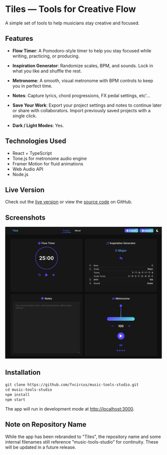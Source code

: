 # Tiles — Tools for Creative Flow

A simple set of tools to help musicians stay creative and focused.

## Features

- **Flow Timer**: A Pomodoro-style timer to help you stay focused while writing, practicing, or producing.

- **Inspiration Generator**: Randomize scales, BPM, and sounds. Lock in what you like and shuffle the rest.

- **Metronome**: A smooth, visual metronome with BPM controls to keep you in perfect time.

- **Notes**: Capture lyrics, chord progressions, FX pedal settings, etc'...

- **Save Your Work**: Export your project settings and notes to continue later or share with collaborators. Import previously saved projects with a single click.

- **Dark / Light Modes**: Yes.

## Technologies Used

- React + TypeScript
- Tone.js for metronome audio engine
- Framer Motion for fluid animations 
- Web Audio API
- Node.js

## Live Version

Check out the [live version](https://fxcircus.github.io/music-tools-studio) or view the [source code](https://github.com/fxcircus/music-tools-studio) on GitHub.

## Screenshots

![Tiles](public/tiles_app_screenshot_dark_2025.png)

## Installation

```
git clone https://github.com/fxcircus/music-tools-studio.git
cd music-tools-studio
npm install
npm start
```

The app will run in development mode at [http://localhost:3000](http://localhost:3000).

## Note on Repository Name

While the app has been rebranded to "Tiles", the repository name and some internal filenames still reference "music-tools-studio" for continuity. These will be updated in a future release.